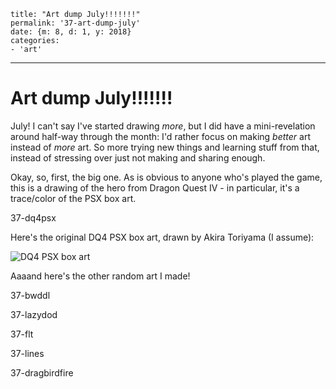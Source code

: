 
    title: "Art dump July!!!!!!!"
    permalink: '37-art-dump-july'
    date: {m: 8, d: 1, y: 2018}
    categories:
    - 'art'

---

# Art dump July!!!!!!!

July! I can't say I've started drawing *more*, but I did have a mini-revelation around half-way through the month: I'd rather focus on making *better* art instead of *more* art. So more trying new things and learning stuff from that, instead of stressing over just not making and sharing enough.

Okay, so, first, the big one. As is obvious to anyone who's played the game, this is a drawing of the hero from Dragon Quest IV - in particular, it's a trace/color of the PSX box art.

<art>37-dq4psx</art>

Here's the original DQ4 PSX box art, drawn by Akira Toriyama (I assume):

![DQ4 PSX box art](static/media/37-dq4psxcover.jpg)

Aaaand here's the other random art I made!

<art>37-bwddl</art>

<art>37-lazydod</art>

<art>37-flt</art>

<art>37-lines</art>

<art>37-dragbirdfire</art>
